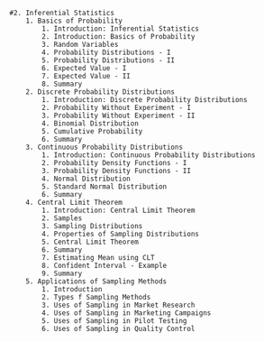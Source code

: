     #2. Inferential Statistics
        1. Basics of Probability
            1. Introduction: Inferential Statistics
            2. Introduction: Basics of Probability
            3. Random Variables
            4. Probability Distributions - I
            5. Probability Distributions - II
            6. Expected Value - I
            7. Expected Value - II
            8. Summary
        2. Discrete Probability Distributions
            1. Introduction: Discrete Probability Distributions
            2. Probability Without Experiment - I
            3. Probability Without Experiment - II
            4. Binomial Distribution
            5. Cumulative Probability
            6. Summary
        3. Continuous Probability Distributions
            1. Introduction: Continuous Probability Distributions
            2. Probability Density Functions - I
            3. Probability Density Functions - II
            4. Normal Distribution
            5. Standard Normal Distribution
            6. Summary
        4. Central Limit Theorem
            1. Introduction: Central Limit Theorem
            2. Samples
            3. Sampling Distributions
            4. Properties of Sampling Distributions
            5. Central Limit Theorem
            6. Summary
            7. Estimating Mean using CLT
            8. Confident Interval - Example
            9. Summary
        5. Applications of Sampling Methods
            1. Introduction
            2. Types f Sampling Methods
            3. Uses of Sampling in Market Research
            4. Uses of Sampling in Marketing Campaigns
            5. Uses of Sampling in Pilot Testing
            6. Uses of Sampling in Quality Control
